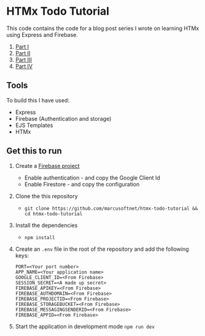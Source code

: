 # HTMx Todo Tutorial

This code contains the code for a blog post series I wrote on learning HTMx using Express and Firebase.

1. [Part I](https://www.marcusoft.net/2025/01/htmx-todo-tutorial.html)
1. [Part II](https://www.marcusoft.net/2025/01/htmx-todo-tutorial-II.html)
1. [Part III](https://www.marcusoft.net/2025/01/htmx-todo-tutorial-III.html)
1. [Part IV](https://www.marcusoft.net/2025/01/htmx-todo-tutorial-IV.html)

## Tools

To build this I have used:

* Express
* Firebase (Authentication and storage)
* EJS Templates
* HTMx

## Get this to run

1. Create a [Firebase project](https://console.firebase.google.com/)
    * Enable authentication - and copy the Google Client Id
    * Enable Firestore - and copy the configuration
1. Clone the this repository
    * `git clone https://github.com/marcusoftnet/htmx-todo-tutorial && cd htmx-todo-tutorial`
1. Install the dependencies
    * `npm install`
1. Create an `.env` file in the root of the repository and add the following keys:

    ```text
    PORT=<Your port number>
    APP_NAME=<Your application name>
    GOOGLE_CLIENT_ID=<From Firebase>
    SESSION_SECRET=<A made up secret>
    FIREBASE_APIKEY=<From Firebase>
    FIREBASE_AUTHDOMAIN=<From Firebase>
    FIREBASE_PROJECTID=<From Firebase>
    FIREBASE_STORAGEBUCKET=<From Firebase>
    FIREBASE_MESSAGINGSENDERID=<From Firebase>
    FIREBASE_APPID=<From Firebase>
    ```

1. Start the application in development mode `npm run dev`
